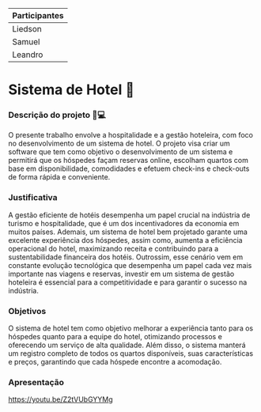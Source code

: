 | Participantes       |
|---------------------|
| Liedson             |
| Samuel              |
| Leandro             |

# Sistema de Hotel 🕋

### Descrição do projeto 📝💻
O presente trabalho envolve a hospitalidade e a gestão hoteleira, com foco no desenvolvimento de um sistema de hotel. O projeto visa criar um software que tem como objetivo o desenvolvimento de um sistema e permitirá que os hóspedes façam reservas online, escolham quartos com base em disponibilidade, comodidades e efetuem check-ins e check-outs de forma rápida e conveniente. 

### Justificativa

A gestão eficiente de hotéis desempenha um papel crucial na indústria de turismo e hospitalidade, que é um dos incentivadores da economia em muitos países. Ademais, um sistema de hotel bem projetado garante uma excelente experiência dos hóspedes, assim como, aumenta a eficiência operacional do hotel, maximizando receita e contribuindo para a sustentabilidade financeira dos hotéis. Outrossim, esse cenário vem em constante evolução tecnológica que desempenha um papel cada vez mais importante nas viagens e reservas, investir em um sistema de gestão hoteleira é essencial para a competitividade  e para garantir o sucesso na indústria.

### Objetivos

O sistema de hotel tem como objetivo melhorar a experiência tanto para os hóspedes quanto para a equipe do hotel, otimizando processos e oferecendo um serviço de alta qualidade. Além disso, o sistema manterá um registro completo de todos os quartos disponíveis, suas características e preços, garantindo que cada hóspede encontre a acomodação.


### Apresentação

https://youtu.be/Z2tVUbGYYMg
